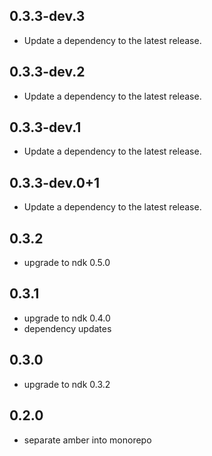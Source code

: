 ## 0.3.3-dev.3

 - Update a dependency to the latest release.

## 0.3.3-dev.2

 - Update a dependency to the latest release.

## 0.3.3-dev.1

 - Update a dependency to the latest release.

## 0.3.3-dev.0+1

 - Update a dependency to the latest release.

## 0.3.2
 - upgrade to ndk 0.5.0


## 0.3.1

 - upgrade to ndk 0.4.0
 - dependency updates

## 0.3.0
 - upgrade to ndk 0.3.2
## 0.2.0
 - separate amber into monorepo
